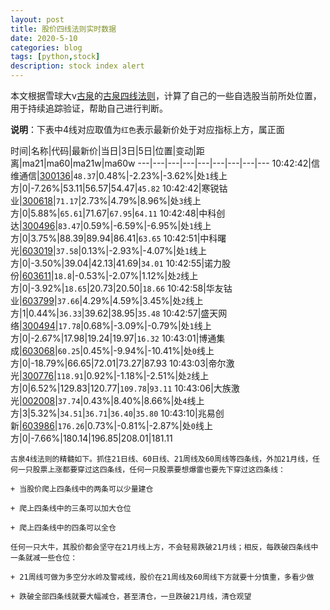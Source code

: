 ```yaml
---
layout: post
title: 股价四线法则实时数据
date: 2020-5-10
categories: blog
tags: [python,stock]
description: stock index alert
---
```



本文根据雪球大v[古泉](https://xueqiu.com/u/7148646888)的[古泉四线法则](https://xueqiu.com/7148646888/130498192)，计算了自己的一些自选股当前所处位置，用于持续追踪验证，帮助自己进行判断。

**说明**：下表中4线对应取值为`红色`表示最新价处于对应指标上方，属正面

时间|名称|代码|最新价|当日|3日|5日|位置|变动|距离|ma21|ma60|ma21w|ma60w
---|---|---|---|---|---|---|---|---
10:42:42|信维通信|[300136](https://xueqiu.com/S/SZ300136)|`48.37`|0.48%|-2.23%|-3.62%|处`1`线上方|0|-7.26%|53.11|56.57|54.47|`45.82`
10:42:42|寒锐钴业|[300618](https://xueqiu.com/S/SZ300618)|`71.17`|2.73%|4.79%|8.96%|处`3`线上方|0|5.88%|`65.61`|71.67|`67.95`|`64.11`
10:42:48|中科创达|[300496](https://xueqiu.com/S/SZ300496)|`83.47`|0.59%|-6.59%|-6.95%|处`1`线上方|0|3.75%|88.39|89.94|86.41|`63.65`
10:42:51|中科曙光|[603019](https://xueqiu.com/S/SH603019)|`37.58`|0.13%|-2.93%|-4.07%|处`1`线上方|0|-3.50%|39.04|42.13|41.69|`34.01`
10:42:55|诺力股份|[603611](https://xueqiu.com/S/SH603611)|`18.8`|-0.53%|-2.07%|1.12%|处`2`线上方|0|-3.92%|`18.65`|20.73|20.50|`18.66`
10:42:58|华友钴业|[603799](https://xueqiu.com/S/SH603799)|`37.66`|4.29%|4.59%|3.45%|处`2`线上方|1|0.44%|`36.33`|39.62|38.95|`35.48`
10:42:57|盛天网络|[300494](https://xueqiu.com/S/SZ300494)|`17.78`|0.68%|-3.09%|-0.79%|处`1`线上方|0|-2.67%|17.98|19.24|19.97|`16.32`
10:43:01|博通集成|[603068](https://xueqiu.com/S/SH603068)|`60.25`|0.45%|-9.94%|-10.41%|处`0`线上方|0|-18.79%|66.65|72.01|73.27|87.93
10:43:03|帝尔激光|[300776](https://xueqiu.com/S/SZ300776)|`118.91`|0.92%|-1.18%|-2.51%|处`2`线上方|0|6.52%|129.83|120.77|`109.78`|`93.11`
10:43:06|大族激光|[002008](https://xueqiu.com/S/SZ002008)|`37.74`|0.43%|8.40%|8.66%|处`4`线上方|3|5.32%|`34.51`|`36.71`|`36.40`|`35.80`
10:43:10|兆易创新|[603986](https://xueqiu.com/S/SH603986)|`176.26`|0.73%|-0.81%|-2.87%|处`0`线上方|0|-7.66%|180.14|196.85|208.01|181.11

```
古泉4线法则的精髓如下。抓住21日线、60日线、21周线及60周线等四条线，外加21月线，任何一只股票上涨都要穿过这四条线，任何一只股票要想爆雷也要先下穿过这四条线：

+ 当股价爬上四条线中的两条可以少量建仓

+ 爬上四条线中的三条可以加大仓位

+ 爬上四条线中的四条可以全仓

任何一只大牛，其股价都会坚守在21月线上方，不会轻易跌破21月线；相反，每跌破四条线中一条就减一些仓位：

+ 21周线可做为多空分水岭及警戒线，股价在21周线及60周线下方就要十分慎重，多看少做

+ 跌破全部四条线就要大幅减仓，甚至清仓，一旦跌破21月线，清仓观望
```